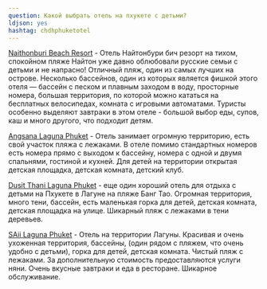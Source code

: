 ```yaml
---
question: Какой выбрать отель на пхукете с детьми?
ldjson: yes
hashtag: chdhphuketotel
---
```



[Naithonburi Beach Resort](https://goo.gl/maps/6Yc7vfpqbx44J7r7A) - Отель Найтонбури бич резорт на тихом, спокойном пляже Найтон уже давно облюбовали русские семьи с детьми и не напрасно! Отличный пляж, один из самых лучших на острове. Несколько бассейнов, один из которых является фишкой этого отеля — бассейн с песком и плавным заходом в воду, просторные номера, большая территория, по которой можно кататься на бесплатных велосипедах, комната с игровыми автоматами. Туристы особенно выделяют завтраки в этом отеле - большой выбор еды, супов, каш и много другого, что подходит детям.

[Angsana Laguna Phuket](https://goo.gl/maps/HYB8RBrguGMCZJWF8) - Отель занимает огромную территорию, есть свой участок пляжа с лежаками. В отеле помимо стандартных номеров есть номера прямо с выходом к бассейну, номера с одной и двумя спальнями, гостиной и кухней. Для детей на территории открытая детская площадка, детская комната, детский клуб.

[Dusit Thani Laguna Phuket](https://goo.gl/maps/quniWHUkZtAjhaxw6) - еще один хороший отель для отдыха с детьми на Пхукете в Лагуне на пляже Банг Тао. Огромная территория, много тени, бассейн, есть маленькая горка для детей, детская комната, детская площадка на улице. Шикарный пляж с лежаками в тени деревьев.

[SAii Laguna Phuket](https://g.page/SAiiLagunaPhuket?share) - Отель на территории Лагуны. Красивая и очень ухоженная территория, бассейны, (один рядом с пляжем, что очень удобно с детьми), горка для детей, детская комната. Чистый пляж с лежаками. За дополнительную стоимость предоставляются услуги няни. Очень вкусные завтраки и еда в ресторане. Шикарное обслуживание.
